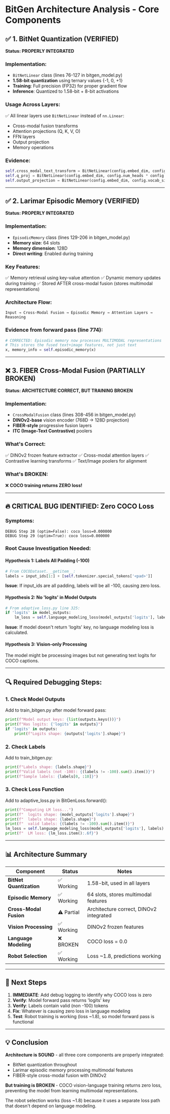 # BitGen Architecture Analysis - Core Components

## ✅ 1. BitNet Quantization (VERIFIED)

**Status: PROPERLY INTEGRATED**

### Implementation:
- `BitNetLinear` class (lines 76-127 in bitgen_model.py)
- **1.58-bit quantization** using ternary values {-1, 0, +1}
- **Training**: Full precision (FP32) for proper gradient flow
- **Inference**: Quantized to 1.58-bit + 8-bit activations

### Usage Across Layers:
✅ All linear layers use `BitNetLinear` instead of `nn.Linear`:
- Cross-modal fusion transforms
- Attention projections (Q, K, V, O)
- FFN layers
- Output projection
- Memory operations

### Evidence:
```python
self.cross_modal_text_transform = BitNetLinear(config.embed_dim, config.embed_dim)
self.q_proj = BitNetLinear(config.embed_dim, config.num_heads * config.head_dim)
self.output_projection = BitNetLinear(config.embed_dim, config.vocab_size)
```

---

## ✅ 2. Larimar Episodic Memory (VERIFIED)

**Status: PROPERLY INTEGRATED**

### Implementation:
- `EpisodicMemory` class (lines 129-206 in bitgen_model.py)
- **Memory size**: 64 slots
- **Memory dimension**: 128D
- **Direct writing**: Enabled during training

### Key Features:
✅ Memory retrieval using key-value attention
✅ Dynamic memory updates during training
✅ Stored AFTER cross-modal fusion (stores multimodal representations)

### Architecture Flow:
```
Input → Cross-Modal Fusion → Episodic Memory → Attention Layers → Reasoning
```

### Evidence from forward pass (line 774):
```python
# CORRECTED: Episodic memory now processes MULTIMODAL representations
# This stores the fused text+image features, not just text
x, memory_info = self.episodic_memory(x)
```

---

## ❌ 3. FIBER Cross-Modal Fusion (PARTIALLY BROKEN)

**Status: ARCHITECTURE CORRECT, BUT TRAINING BROKEN**

### Implementation:
- `CrossModalFusion` class (lines 308-456 in bitgen_model.py)
- **DINOv2-base** vision encoder (768D → 128D projection)
- **FIBER-style** progressive fusion layers
- **ITC (Image-Text Contrastive)** poolers

### What's Correct:
✅ DINOv2 frozen feature extractor
✅ Cross-modal attention layers
✅ Contrastive learning transforms
✅ Text/Image poolers for alignment

### What's BROKEN:
❌ **COCO training returns ZERO loss!**

---

## 🔥 CRITICAL BUG IDENTIFIED: Zero COCO Loss

### Symptoms:
```
DEBUG Step 28 (optim=False): coco loss=0.000000
DEBUG Step 29 (optim=True): coco loss=0.000000
```

### Root Cause Investigation Needed:

#### Hypothesis 1: Labels All Padding (-100)
```python
# From COCODataset.__getitem__:
labels = input_ids[1:] + [self.tokenizer.special_tokens['<pad>']]
```
**Issue**: If input_ids are all padding, labels will be all -100, causing zero loss.

#### Hypothesis 2: No 'logits' in Model Outputs
```python
# From adaptive_loss.py line 325:
if 'logits' in model_outputs:
    lm_loss = self.language_modeling_loss(model_outputs['logits'], labels)
```
**Issue**: If model doesn't return 'logits' key, no language modeling loss is calculated.

#### Hypothesis 3: Vision-only Processing
The model might be processing images but not generating text logits for COCO captions.

---

## 🔍 Required Debugging Steps:

### 1. Check Model Outputs
Add to train_bitgen.py after model forward pass:
```python
print(f"Model output keys: {list(outputs.keys())}")
print(f"Has logits: {'logits' in outputs}")
if 'logits' in outputs:
    print(f"Logits shape: {outputs['logits'].shape}")
```

### 2. Check Labels
Add to train_bitgen.py:
```python
print(f"Labels shape: {labels.shape}")
print(f"Valid labels (not -100): {(labels != -100).sum().item()}")
print(f"Sample labels: {labels[0, :10]}")
```

### 3. Check Loss Function
Add to adaptive_loss.py in BitGenLoss.forward():
```python
print(f"Computing LM loss...")
print(f"  logits shape: {model_outputs['logits'].shape}")
print(f"  labels shape: {labels.shape}")
print(f"  valid labels: {(labels != -100).sum().item()}")
lm_loss = self.language_modeling_loss(model_outputs['logits'], labels)
print(f"  LM loss: {lm_loss.item():.6f}")
```

---

## 📊 Architecture Summary

| Component | Status | Notes |
|-----------|--------|-------|
| **BitNet Quantization** | ✅ Working | 1.58-bit, used in all layers |
| **Episodic Memory** | ✅ Working | 64 slots, stores multimodal features |
| **Cross-Modal Fusion** | ⚠️ Partial | Architecture correct, DINOv2 integrated |
| **Vision Processing** | ✅ Working | DINOv2 frozen features |
| **Language Modeling** | ❌ BROKEN | COCO loss = 0.0 |
| **Robot Selection** | ✅ Working | Loss ~1.8, predictions working |

---

## 🎯 Next Steps

1. **IMMEDIATE**: Add debug logging to identify why COCO loss is zero
2. **Verify**: Model forward pass returns 'logits' key
3. **Verify**: Labels contain valid (non -100) tokens
4. **Fix**: Whatever is causing zero loss in language modeling
5. **Test**: Robot training is working (loss ~1.8), so model forward pass is functional

---

## 💡 Conclusion

**Architecture is SOUND** - all three core components are properly integrated:
- BitNet quantization throughout
- Larimar episodic memory processing multimodal features
- FIBER-style cross-modal fusion with DINOv2

**But training is BROKEN** - COCO vision-language training returns zero loss, preventing the model from learning multimodal representations.

The robot selection works (loss ~1.8) because it uses a separate loss path that doesn't depend on language modeling.
